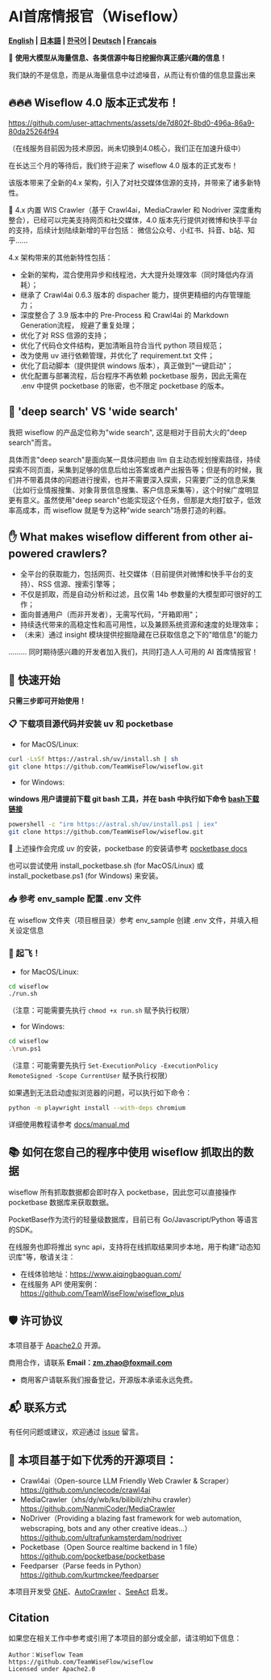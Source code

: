# AI首席情报官（Wiseflow）

**[English](README_EN.md) | [日本語](README_JP.md) | [한국어](README_KR.md) | [Deutsch](README_DE.md) | [Français](README_FR.md)**

🚀 **使用大模型从海量信息、各类信源中每日挖掘你真正感兴趣的信息！**

我们缺的不是信息，而是从海量信息中过滤噪音，从而让有价值的信息显露出来

## 🔥🔥🔥 Wiseflow 4.0 版本正式发布！

https://github.com/user-attachments/assets/de7d802f-8bd0-496a-86a9-80da25264f94

（在线服务目前因为技术原因，尚未切换到4.0核心，我们正在加速升级中）

在长达三个月的等待后，我们终于迎来了 wiseflow 4.0 版本的正式发布！

该版本带来了全新的4.x 架构，引入了对社交媒体信源的支持，并带来了诸多新特性。

🌟 4.x 内置 WIS Crawler（基于 Crawl4ai，MediaCrawler 和 Nodriver 深度重构整合），已经可以完美支持网页和社交媒体，4.0 版本先行提供对微博和快手平台的支持，后续计划陆续新增的平台包括：
微信公众号、小红书、抖音、b站、知乎……

4.x 架构带来的其他新特性包括：

- 全新的架构，混合使用异步和线程池，大大提升处理效率（同时降低内存消耗）；
- 继承了 Crawl4ai 0.6.3 版本的 dispacher 能力，提供更精细的内存管理能力；
- 深度整合了 3.9 版本中的 Pre-Process 和 Crawl4ai 的 Markdown Generation流程， 规避了重复处理；
- 优化了对 RSS 信源的支持；
- 优化了代码仓文件结构，更加清晰且符合当代 python 项目规范；
- 改为使用 uv 进行依赖管理，并优化了 requirement.txt 文件；
- 优化了启动脚本（提供提供 windows 版本），真正做到"一键启动"；
- 优化配置与部署流程，后台程序不再依赖 pocketbase 服务，因此无需在 .env 中提供 pocketbase 的账密，也不限定 pocketbase 的版本。

## 🧐  'deep search' VS 'wide search'

我把 wiseflow 的产品定位称为"wide search", 这是相对于目前大火的"deep search"而言。

具体而言"deep search"是面向某一具体问题由 llm 自主动态规划搜索路径，持续探索不同页面，采集到足够的信息后给出答案或者产出报告等；但是有的时候，我们并不带着具体的问题进行搜索，也并不需要深入探索，只需要广泛的信息采集（比如行业情报搜集、对象背景信息搜集、客户信息采集等），这个时候广度明显更有意义。虽然使用"deep search"也能实现这个任务，但那是大炮打蚊子，低效率高成本，而 wiseflow 就是专为这种"wide search"场景打造的利器。

## ✋ What makes wiseflow different from other ai-powered crawlers?

- 全平台的获取能力，包括网页、社交媒体（目前提供对微博和快手平台的支持）、RSS 信源、搜索引擎等；
- 不仅是抓取，而是自动分析和过滤，且仅需 14b 参数量的大模型即可很好的工作；
- 面向普通用户（而非开发者），无需写代码，"开箱即用"；
- 持续迭代带来的高稳定性和高可用性，以及兼顾系统资源和速度的处理效率；
- （未来）通过 insight 模块提供挖掘隐藏在已获取信息之下的"暗信息"的能力

……… 同时期待感兴趣的开发者加入我们，共同打造人人可用的 AI 首席情报官！


## 🚀 快速开始

**只需三步即可开始使用！**

### 📋 下载项目源代码并安装 uv 和 pocketbase

- for MacOS/Linux:

```bash
curl -LsSf https://astral.sh/uv/install.sh | sh
git clone https://github.com/TeamWiseFlow/wiseflow.git
```

- for Windows:

**windows 用户请提前下载 git bash 工具，并在 bash 中执行如下命令 [bash下载链接](https://git-scm.com/downloads/win)**

```bash
powershell -c "irm https://astral.sh/uv/install.ps1 | iex"
git clone https://github.com/TeamWiseFlow/wiseflow.git
```

🌟 上述操作会完成 uv 的安装，pocketbase 的安装请参考 [pocketbase docs](https://pocketbase.io/docs/)

也可以尝试使用 install_pocketbase.sh (for MacOS/Linux) 或 install_pocketbase.ps1 (for Windows) 来安装。

### 📥 参考 env_sample 配置 .env 文件

在 wiseflow 文件夹（项目根目录）参考 env_sample 创建 .env 文件，并填入相关设定信息

### 🚀 起飞！

- for MacOS/Linux:

```bash
cd wiseflow
./run.sh
```

（注意：可能需要先执行 `chmod +x run.sh` 赋予执行权限）

- for Windows:

```bash
cd wiseflow
.\run.ps1
```

（注意：可能需要先执行 `Set-ExecutionPolicy -ExecutionPolicy RemoteSigned -Scope CurrentUser` 赋予执行权限）

如果遇到无法启动虚拟浏览器的问题，可以执行如下命令：

```bash
python -m playwright install --with-deps chromium
```

详细使用教程请参考 [docs/manual.md](./docs/manual.md)

## 📚 如何在您自己的程序中使用 wiseflow 抓取出的数据

wiseflow 所有抓取数据都会即时存入 pocketbase，因此您可以直接操作 pocketbase 数据库来获取数据。

PocketBase作为流行的轻量级数据库，目前已有 Go/Javascript/Python 等语言的SDK。  

在线服务也即将推出 sync api，支持将在线抓取结果同步本地，用于构建"动态知识库"等，敬请关注：

  - 在线体验地址：https://www.aiqingbaoguan.com/ 
  - 在线服务 API 使用案例：https://github.com/TeamWiseFlow/wiseflow_plus


## 🛡️ 许可协议

本项目基于 [Apache2.0](LICENSE) 开源。

商用合作，请联系 **Email：zm.zhao@foxmail.com**

- 商用客户请联系我们报备登记，开源版本承诺永远免费。

## 📬 联系方式

有任何问题或建议，欢迎通过 [issue](https://github.com/TeamWiseFlow/wiseflow/issues) 留言。

## 🤝 本项目基于如下优秀的开源项目：

- Crawl4ai（Open-source LLM Friendly Web Crawler & Scraper） https://github.com/unclecode/crawl4ai
- MediaCrawler（xhs/dy/wb/ks/bilibili/zhihu crawler） https://github.com/NanmiCoder/MediaCrawler
- NoDriver（Providing a blazing fast framework for web automation, webscraping, bots and any other creative ideas...） https://github.com/ultrafunkamsterdam/nodriver
- Pocketbase（Open Source realtime backend in 1 file） https://github.com/pocketbase/pocketbase
- Feedparser（Parse feeds in Python） https://github.com/kurtmckee/feedparser

本项目开发受 [GNE](https://github.com/GeneralNewsExtractor/GeneralNewsExtractor)、[AutoCrawler](https://github.com/kingname/AutoCrawler) 、[SeeAct](https://github.com/OSU-NLP-Group/SeeAct) 启发。

## Citation

如果您在相关工作中参考或引用了本项目的部分或全部，请注明如下信息：

```
Author：Wiseflow Team
https://github.com/TeamWiseFlow/wiseflow
Licensed under Apache2.0
```
